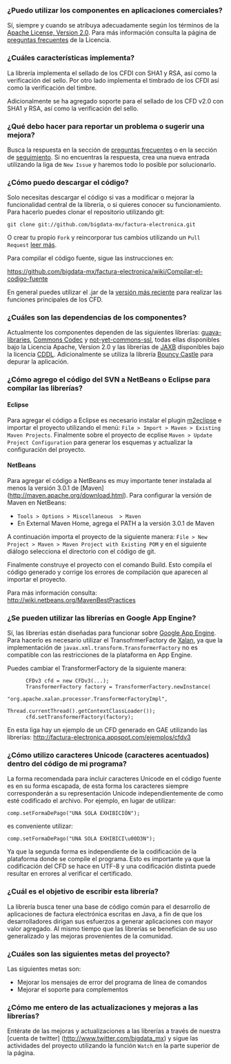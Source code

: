 ### ¿Puedo utilizar los componentes en aplicaciones comerciales?

Sí, siempre y cuando se atribuya adecuadamente según los términos de la [Apache License, Version 2.0](http://www.apache.org/licenses/LICENSE-2.0). Para más información consulta la página de  [preguntas frecuentes](http://www.apache.org/foundation/licence-FAQ.html) de la Licencia.

### ¿Cuáles características implementa?

La librería implementa el sellado de los CFDI con SHA1 y RSA, así como la verificación del sello. Por otro lado implementa el timbrado de los CFDI así como la verificación del timbre.

Adicionalmente se ha agregado soporte para el  sellado de los CFD v2.0 con SHA1 y RSA, así como la verificación del sello.

### ¿Qué debo hacer para reportar un problema o sugerir una mejora?

Busca la respuesta en la sección de [preguntas frecuentes](https://github.com/bigdata-mx/factura-electronica/wiki/Preguntas-frecuentes) o en la sección de 
[seguimiento](https://github.com/bigdata-mx/factura-electronica/issues?state=open). Si no encuentras la respuesta, crea una nueva entrada utilizando la liga de `New Issue` y haremos todo lo posible por solucionarlo.

### ¿Cómo puedo descargar el código?

Solo necesitas descargar el código si vas a modificar o mejorar la funcionalidad central de la librería, o si quieres conocer su funcionamiento. Para hacerlo puedes clonar el repositorio utilizando git:

```
git clone git://github.com/bigdata-mx/factura-electronica.git
```

O crear tu propio `Fork` y reincorporar tus cambios utilizando un `Pull Request` [leer más](https://help.github.com/articles/fork-a-repo). 

Para compilar el código fuente, sigue las instrucciones en: 

https://github.com/bigdata-mx/factura-electronica/wiki/Compilar-el-codigo-fuente

En general puedes utilizar el .jar de la [versión más reciente](https://github.com/bigdata-mx/factura-electronica/downloads) para realizar las funciones principales de los CFD.

### ¿Cuáles son las dependencias de los componentes?

Actualmente los componentes dependen de las siguientes librerías: [guava-libraries](http://code.google.com/p/guava-libraries/), [Commons Codec](http://commons.apache.org/codec/) y [not-yet-commons-ssl](http://juliusdavies.ca/commons-ssl/), todas ellas disponibles bajo la Licencia Apache, Version 2.0 y las librerías de [JAXB](https://jaxb.dev.java.net/) disponibles bajo la licencia [CDDL](http://www.sun.com/cddl/). Adicionalmente se utiliza la librería [Bouncy Castle](http://www.bouncycastle.org/java.html) para depurar la aplicación.

### ¿Cómo agrego el código del SVN a NetBeans o Eclipse para compilar las librerías?

#### Eclipse

Para agregar el código a Eclipse es necesario instalar el plugin [m2eclipse](http://m2eclipse.sonatype.org/installing-m2eclipse.html) 
e importar el proyecto utilizando el menú: `File > Import > Maven > Existing Maven Projects`.
Finalmente sobre el proyecto de ecplise `Maven > Update Project Configuration` para generar los esquemas y actualizar la configuración del proyecto.

#### NetBeans
Para agregar el código a NetBeans es muy importante tener instalada al menos la versión 3.0.1 de [Maven]
(http://maven.apache.org/download.html). Para configurar la versión de Maven en NetBeans:

* `Tools > Options > Miscellaneous  > Maven`
* En External Maven Home, agrega el PATH a la versión 3.0.1 de Maven

A continuación importa el proyecto de la siguiente manera: `File > New Project > Maven > Maven Project with Existing POM` 
y en el siguiente diálogo selecciona el directorio con el código de git.  

Finalmente construye el proyecto con el comando Build. Esto compila el código generado y corrige los errores de compilación
que aparecen al importar el proyecto.

Para más información consulta: http://wiki.netbeans.org/MavenBestPractices

### ¿Se pueden utilizar las librerías en Google App Engine?

Sí, las librerías están diseñadas para funcionar sobre [Google App Engine](http://code.google.com/appengine/). Para hacerlo es necesario utilizar el TransofrmerFactory de [Xalan](http://xml.apache.org/xalan-j/), ya que la implementación de `javax.xml.transform.TransformerFactory` no es compatible con las restricciones de la plataforma en App Engine. 

Puedes cambiar el TransformerFactory de la siguiente manera:

```
      CFDv3 cfd = new CFDv3(...);
      TransformerFactory factory = TransformerFactory.newInstance(
                        "org.apache.xalan.processor.TransformerFactoryImpl",
                         Thread.currentThread().getContextClassLoader()); 
      cfd.setTransformerFactory(factory);
```

En esta liga hay un ejemplo de un CFD generado en GAE utilizando las librerías: http://factura-electronica.appspot.com/ejemplos/cfdv3

### ¿Cómo utilizo caracteres Unicode (caracteres acentuados) dentro del código de mi programa?

La forma recomendada para incluir caracteres Unicode en el código fuente es en su forma escapada, de esta forma los caracteres siempre corresponderán a su representación Unicode independientemente de como esté codificado el archivo. Por ejemplo, en lugar de utilizar: 

   ```comp.setFormaDePago("UNA SOLA EXHIBICIÓN");```

es conveniente utilizar:

   ```comp.setFormaDePago("UNA SOLA EXHIBICI\u00D3N");```

Ya que la segunda forma es independiente de la codificación de la plataforma donde se compile el programa. Esto es importante ya que la codificación del CFD se hace en UTF-8 y una codificación distinta puede resultar en errores al verificar el certificado.

### ¿Cuál es el objetivo de escribir esta librería?

La librería busca tener una base de código común para el desarrollo de aplicaciones de factura electrónica escritas en Java, a fin de que los desarrolladores  dirigan sus esfuerzos a generar aplicaciones con mayor valor agregado. Al mismo tiempo que las librerías se benefician de su uso generalizado y las mejoras provenientes de la comunidad.

### ¿Cuáles son las siguientes metas del proyecto?

Las siguientes metas son:
  * Mejorar los mensajes de error del programa de línea de comandos
  * Mejorar el soporte para complementos

### ¿Cómo me entero de las actualizaciones y mejoras a las librerías?

Entérate de las mejoras y actualizaciones a las librerías a través de nuestra [cuenta de twitter] (http://www.twitter.com/bigdata_mx) y sigue las actividades del proyecto utilizando la función `Watch` en la parte superior de la página.